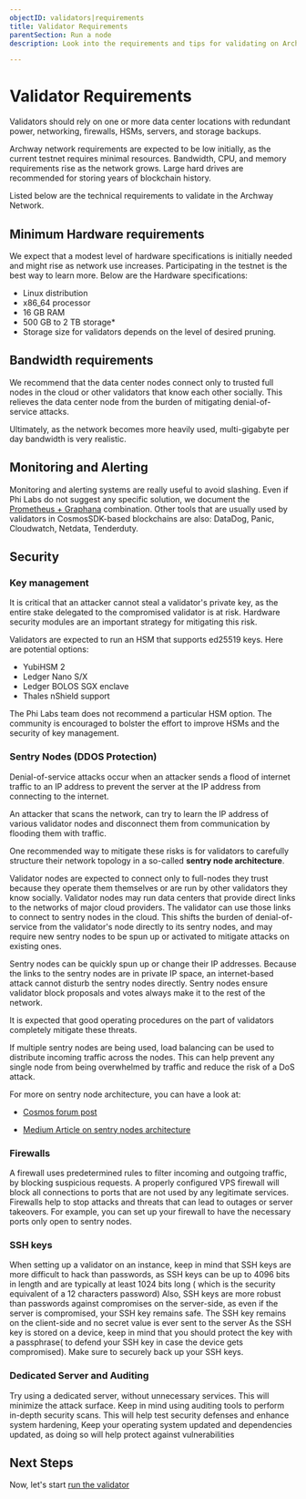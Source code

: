 ```yaml
---
objectID: validators|requirements
title: Validator Requirements
parentSection: Run a node
description: Look into the requirements and tips for validating on Archway

---
```


# Validator Requirements

Validators should rely on one or more data center locations with redundant power, networking, firewalls, HSMs,  servers, and storage backups.


Archway network requirements are expected to be low initially, as the current testnet requires minimal resources. Bandwidth, CPU, and memory requirements rise as the network grows. Large hard drives are recommended for storing years of blockchain history.

Listed below are the technical requirements to validate in the Archway Network.


## Minimum Hardware requirements


We expect that a modest level of hardware specifications is initially needed and might rise as network use increases. Participating in the testnet is the best way to learn more. Below are the Hardware specifications:

- Linux distribution
- x86_64 processor
- 16 GB RAM
- 500 GB to 2 TB storage\*
- Storage size for validators depends on the level of desired pruning.


## Bandwidth requirements

We recommend that the data center nodes connect only to trusted full nodes in the cloud or other validators that know each other socially. This relieves the data center node from the burden of mitigating denial-of-service attacks.

Ultimately, as the network becomes more heavily used, multi-gigabyte per day bandwidth is very realistic.

## Monitoring and Alerting
Monitoring and alerting systems are really useful to avoid slashing. Even if Phi Labs do not suggest any specific solution, we document the [Prometheus + Graphana](4.monitoring-validators.md) combination. Other tools that are usually used by validators in CosmosSDK-based blockchains are also: DataDog, Panic, Cloudwatch, Netdata, Tenderduty.
## Security

### **Key management**

It is critical that an attacker cannot steal a validator's private key, as the entire stake delegated to the compromised validator is at risk. Hardware security modules are an important strategy for mitigating this risk.

Validators are expected to run an HSM that supports ed25519 keys. Here are potential options:

- YubiHSM 2
- Ledger Nano S/X
- Ledger BOLOS SGX enclave
- Thales nShield support

The Phi Labs team does not recommend a particular HSM option. The community is encouraged to bolster the effort to improve HSMs and the security of key management.


### **Sentry Nodes (DDOS Protection)**

Denial-of-service attacks occur when an attacker sends a flood of internet traffic to an IP address to prevent the server at the IP address from connecting to the internet.

An attacker that scans the network, can try to learn the IP address of various validator nodes and disconnect them from communication by flooding them with traffic.

One recommended way to mitigate these risks is for validators to carefully structure their network topology in a so-called **sentry node architecture**.

Validator nodes are expected to connect only to full-nodes they trust because they operate them themselves or are run by other validators they know socially. Validator nodes may run data centers that provide direct links to the networks of major cloud providers. The validator can use those links to connect to sentry nodes in the cloud. This shifts the burden of denial-of-service from the validator's node directly to its sentry nodes, and may require new sentry nodes to be spun up or activated to mitigate attacks on existing ones.

Sentry nodes can be quickly spun up or change their IP addresses. Because the links to the sentry nodes are in private IP space, an internet-based attack cannot disturb the sentry nodes directly. Sentry nodes ensure validator block proposals and votes always make it to the rest of the network.

It is expected that good operating procedures on the part of validators completely mitigate these threats.

If multiple sentry nodes are being used, load balancing can be used to distribute incoming traffic across the nodes. This can help prevent any single node from being overwhelmed by traffic and reduce the risk of a DoS attack.

For more on sentry node architecture, you can have a look at:
- <a href="https://forum.cosmos.network/t/sentry-node-architecture-overview/454" target="_blank">Cosmos forum post</a>

- <a href="https://medium.com/@kidinamoto/tech-choices-for-cosmos-validators-27c7242061ea" target="_blank">Medium Article on sentry nodes architecture</a>

### **Firewalls** 
A firewall uses predetermined rules to filter incoming and outgoing traffic, by blocking suspicious requests. A properly configured VPS firewall will block all connections to ports that are not used by any legitimate services. Firewalls help to stop attacks and threats that can lead to outages or server takeovers. For example, you can set up your firewall to have the necessary ports only open to sentry nodes.

### **SSH keys**
When setting up a validator on an instance, keep in mind that SSH keys are more difficult to hack than passwords, as SSH keys can be up to 4096 bits in length and are typically at least 1024 bits long ( which is the security equivalent of a 12 characters password)
Also, SSH keys are more robust than passwords against compromises on the server-side, as even if the server is compromised, your SSH key remains safe. The SSH key remains on the client-side and no secret value is ever sent to the server
As the SSH key is stored on a device, keep in mind that you should protect the key with a passphrase( to defend your SSH key in case the device gets compromised). Make sure to securely back up your SSH keys.

### **Dedicated Server and Auditing**
Try using a dedicated server, without unnecessary services. This will minimize the attack surface. Keep in mind using auditing tools to perform in-depth security scans. This will help test security defenses and enhance system hardening, Keep your operating system updated and dependencies updated, as doing so will help protect against vulnerabilities

## Next Steps
Now, let's start [run the validator](3.running-a-validator-node.md)
